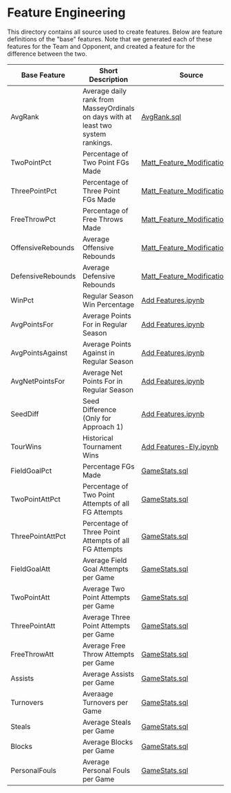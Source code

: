 # Feature Engineering

This directory contains all source used to create features. Below are feature definitions of the "base" features.
Note that we generated each of these features for the Team and Opponent, and created a feature for the difference between the two.

| Base Feature      | Short Description                                                                 | Source                                                             |
|-------------------|-----------------------------------------------------------------------------------|--------------------------------------------------------------------|
| AvgRank           | Average daily rank from MasseyOrdinals on days with at least two system rankings. | [AvgRank.sql](./AvgRank.sql)                                       |
| TwoPointPct       | Percentage of Two Point FGs Made                                                  | [Matt_Feature_Modifications.txt](./Matt_Feature_Modifications.txt) |
| ThreePointPct     | Percentage of Three Point FGs Made                                                | [Matt_Feature_Modifications.txt](./Matt_Feature_Modifications.txt) |
| FreeThrowPct      | Percentage of Free Throws Made                                                    | [Matt_Feature_Modifications.txt](./Matt_Feature_Modifications.txt) |
| OffensiveRebounds | Average Offensive Rebounds                                                        | [Matt_Feature_Modifications.txt](./Matt_Feature_Modifications.txt) |
| DefensiveRebounds | Average Defensive Rebounds                                                        | [Matt_Feature_Modifications.txt](./Matt_Feature_Modifications.txt) |
| WinPct            | Regular Season Win Percentage                                                     | [Add Features.ipynb](./Add%20Features.ipynb)                       |
| AvgPointsFor      | Average Points For in Regular Season                                              | [Add Features.ipynb](./Add%20Features.ipynb)                       |
| AvgPointsAgainst  | Average Points Against in Regular Season                                          | [Add Features.ipynb](./Add%20Features.ipynb)                       |
| AvgNetPointsFor   | Average Net Points For in Regular Season                                          | [Add Features.ipynb](./Add%20Features.ipynb)                       |
| SeedDiff          | Seed Difference (Only for Approach 1)                                             | [Add Features.ipynb](./Add%20Features.ipynb)                       |
| TourWins          | Historical Tournament Wins                                                        | [Add Features-Ely.ipynb](./Add%20Features-Ely.ipynb)               |
| FieldGoalPct      | Percentage FGs Made                                                               | [GameStats.sql](./GameStats.sql)                                   |
| TwoPointAttPct    | Percentage of Two Point Attempts of all FG Attempts                               | [GameStats.sql](./GameStats.sql)                                   |
| ThreePointAttPct  | Percentage of Three Point Attempts of all FG Attempts                             | [GameStats.sql](./GameStats.sql)                                   |
| FieldGoalAtt      | Average Field Goal Attempts per Game                                              | [GameStats.sql](./GameStats.sql)                                   |
| TwoPointAtt       | Average Two Point Attempts per Game                                               | [GameStats.sql](./GameStats.sql)                                   |
| ThreePointAtt     | Average Three Point Attempts per Game                                             | [GameStats.sql](./GameStats.sql)                                   |
| FreeThrowAtt      | Average Free Throw Attempts per Game                                              | [GameStats.sql](./GameStats.sql)                                   |
| Assists           | Average Assists per Game                                                          | [GameStats.sql](./GameStats.sql)                                   |
| Turnovers         | Averaage Turnovers per Game                                                       | [GameStats.sql](./GameStats.sql)                                   |
| Steals            | Average Steals per Game                                                           | [GameStats.sql](./GameStats.sql)                                   |
| Blocks            | Average Blocks per Game                                                           | [GameStats.sql](./GameStats.sql)                                   |
| PersonalFouls     | Average Personal Fouls per Game                                                   | [GameStats.sql](./GameStats.sql)                                   |
